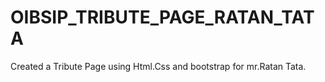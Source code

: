 # OIBSIP_TRIBUTE_PAGE_RATAN_TATA
Created a Tribute Page using Html.Css and bootstrap for mr.Ratan Tata.
